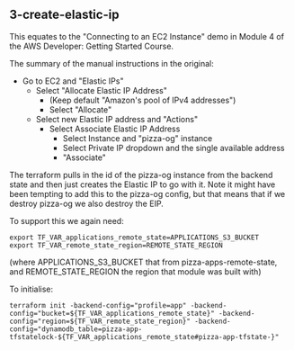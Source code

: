 
## 3-create-elastic-ip

This equates to the "Connecting to an EC2 Instance" demo in Module 4 of the AWS Developer: Getting Started Course.

The summary of the manual instructions in the original:
- Go to EC2 and "Elastic IPs"
    - Select "Allocate Elastic IP Address"
        - (Keep default "Amazon's pool of IPv4 addresses")
	    - Select "Allocate"
	- Select new Elastic IP address and "Actions"
	    - Select Associate Elastic IP Address
		    - Select Instance and "pizza-og" instance
			- Select Private IP dropdown and the single available address
			- "Associate"

The terraform pulls in the id of the pizza-og instance from the backend state and then
just creates the Elastic IP to go with it. Note it might have been tempting to add this
to the pizza-og config, but that means that if we destroy pizza-og we also destroy the EIP.

To support this we again need:

	export TF_VAR_applications_remote_state=APPLICATIONS_S3_BUCKET
	export TF_VAR_remote_state_region=REMOTE_STATE_REGION

(where APPLICATIONS_S3_BUCKET that from pizza-apps-remote-state, and REMOTE_STATE_REGION
the region that module was built with)

To initialise:

    terraform init -backend-config="profile=app" -backend-config="bucket=${TF_VAR_applications_remote_state}" -backend-config="region=${TF_VAR_remote_state_region}" -backend-config="dynamodb_table=pizza-app-tfstatelock-${TF_VAR_applications_remote_state#pizza-app-tfstate-}"

